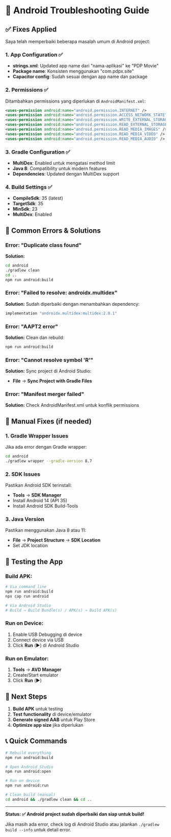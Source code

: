 # 🔧 Android Troubleshooting Guide

## ✅ Fixes Applied

Saya telah memperbaiki beberapa masalah umum di Android project:

### 1. **App Configuration** ✅
- **strings.xml**: Updated app name dari "nama-aplikasi" ke "PDP Movie"
- **Package name**: Konsisten menggunakan "com.pdpx.site"
- **Capacitor config**: Sudah sesuai dengan app name dan package

### 2. **Permissions** ✅
Ditambahkan permissions yang diperlukan di `AndroidManifest.xml`:
```xml
<uses-permission android:name="android.permission.INTERNET" />
<uses-permission android:name="android.permission.ACCESS_NETWORK_STATE" />
<uses-permission android:name="android.permission.WRITE_EXTERNAL_STORAGE" android:maxSdkVersion="32" />
<uses-permission android:name="android.permission.READ_EXTERNAL_STORAGE" android:maxSdkVersion="32" />
<uses-permission android:name="android.permission.READ_MEDIA_IMAGES" />
<uses-permission android:name="android.permission.READ_MEDIA_VIDEO" />
<uses-permission android:name="android.permission.READ_MEDIA_AUDIO" />
```

### 3. **Gradle Configuration** ✅
- **MultiDex**: Enabled untuk mengatasi method limit
- **Java 8**: Compatibility untuk modern features
- **Dependencies**: Updated dengan MultiDex support

### 4. **Build Settings** ✅
- **CompileSdk**: 35 (latest)
- **TargetSdk**: 35
- **MinSdk**: 23
- **MultiDex**: Enabled

## 🚨 Common Errors & Solutions

### Error: "Duplicate class found"
**Solution:**
```bash
cd android
./gradlew clean
cd ..
npm run android:build
```

### Error: "Failed to resolve: androidx.multidex"
**Solution:** Sudah diperbaiki dengan menambahkan dependency:
```gradle
implementation "androidx.multidex:multidex:2.0.1"
```

### Error: "AAPT2 error"
**Solution:** Clean dan rebuild:
```bash
npm run android:build
```

### Error: "Cannot resolve symbol 'R'"
**Solution:** Sync project di Android Studio:
- **File** → **Sync Project with Gradle Files**

### Error: "Manifest merger failed"
**Solution:** Check AndroidManifest.xml untuk konflik permissions

## 🔧 Manual Fixes (if needed)

### 1. **Gradle Wrapper Issues**
Jika ada error dengan Gradle wrapper:
```bash
cd android
./gradlew wrapper --gradle-version 8.7
```

### 2. **SDK Issues**
Pastikan Android SDK terinstall:
- **Tools** → **SDK Manager**
- Install Android 14 (API 35)
- Install Android SDK Build-Tools

### 3. **Java Version**
Pastikan menggunakan Java 8 atau 11:
- **File** → **Project Structure** → **SDK Location**
- Set JDK location

## 📱 Testing the App

### Build APK:
```bash
# Via command line
npm run android:build
npx cap run android

# Via Android Studio
# Build → Build Bundle(s) / APK(s) → Build APK(s)
```

### Run on Device:
1. Enable USB Debugging di device
2. Connect device via USB
3. Click **Run** (▶️) di Android Studio

### Run on Emulator:
1. **Tools** → **AVD Manager**
2. Create/Start emulator
3. Click **Run** (▶️)

## 🎯 Next Steps

1. **Build APK** untuk testing
2. **Test functionality** di device/emulator
3. **Generate signed AAB** untuk Play Store
4. **Optimize app size** jika diperlukan

## 📞 Quick Commands

```bash
# Rebuild everything
npm run android:build

# Open Android Studio
npm run android:open

# Run on device
npm run android:run

# Clean build (manual)
cd android && ./gradlew clean && cd ..
```

---

**Status: ✅ Android project sudah diperbaiki dan siap untuk build!**

Jika masih ada error, check log di Android Studio atau jalankan `./gradlew build --info` untuk detail error.

